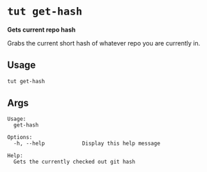 # `tut get-hash`

**Gets current repo hash**

Grabs the current short hash of whatever repo you are currently in.

## Usage

```bash
tut get-hash
```

## Args

```
Usage:
  get-hash

Options:
  -h, --help            Display this help message

Help:
  Gets the currently checked out git hash

```
